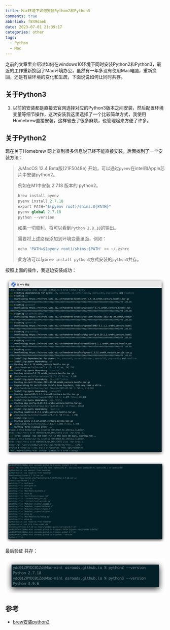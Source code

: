 ```yaml
---
title: Mac环境下如何安装Python2和Python3
comments: true
abbrlink: f849daeb
date: 2023-07-01 21:39:17
categories: other
tags:
  - Python
  - Mac
---
```


之前的文章里介绍过如何在windows10环境下同时安装Python2和Python3，最近的工作重新换回了Mac环境办公，虽然有一年多没有使用Mac电脑，重新换回，还是有些环境的变化和生疏，下面说说如何让同时共存。
<!--more-->

## 关于Python3

1. 以前的安装都是直接去官网选择对应的Python3版本之间安装，然后配置环境变量等细节操作，这次安装我这里选择了一个比较简单方式，我使用Homebrew直接安装，这样省去了很多麻烦，也管理起来方便了许多。

## 关于Python2

现在关于Homebrew 网上查到很多信息说已经不能直接安装，后面找到了一个安装方法：

> 从MacOS 12.4 Beta版(21F5048e) 开始，可以通过`pyenv`在intel和Apple芯片中安装python2。
>
> 例如在M1中安装 2.7.18 版本的 python2。
>
> ```python
> brew install pyenv
> pyenv install 2.7.18
> export PATH="$(pyenv root)/shims:${PATH}"
> pyenv global 2.7.18
> python --version
> ```
>
> 如果一切顺利，将可以看到`Python 2.8.18`的输出。
>
> 需要将上述路径添加到环境变量里面，例如：
>
> ```python
> echo 'PATH=$(pyenv root)/shims:$PATH' >> ~/.zshrc
> ```
>
> 此方法可以与`brew install python3`方式安装的`python3`共存。

按照上面的操作，我这边安装成功：

![image-20230716214620132](./Mac环境下如何安装Python2和Python3/image-20230716214620132.png)

![image-20230716214655567](./Mac环境下如何安装Python2和Python3/image-20230716214655567.png)

最后验证 共存：

![image-20230716214730629](./Mac环境下如何安装Python2和Python3/image-20230716214730629.png)

## 参考

- [brew安装python2](https://www.wyr.me/post/658)